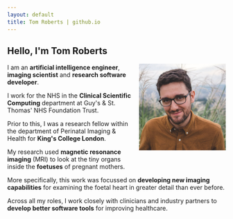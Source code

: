 ```yaml
---
layout: default
title: Tom Roberts | github.io
---
```


## Hello, I'm Tom Roberts

<img src="assets/tom-roberts-photo1.jpg"
    alt="Tom Roberts photograph"
    style="float: right; margin-left: 15px; margin-bottom: 15px;"
    width=200px />

I am an **artificial intelligence engineer**, **imaging scientist** and **research software developer**.

I work for the NHS in the **Clinical Scientific Computing** department at Guy's & St. Thomas' NHS Foundation Trust.

Prior to this, I was a research fellow within the department of Perinatal Imaging & Health for **King's College London**.

My research used **magnetic resonance imaging** (MRI) to look at the tiny organs inside the **foetuses** of pregnant mothers.

More specifically, this work was focussed on **developing new imaging capabilities** for examining the foetal heart in greater detail than ever before.

Across all my roles, I work closely with clinicians and industry partners to **develop better software tools** for improving healthcare.

<br />
